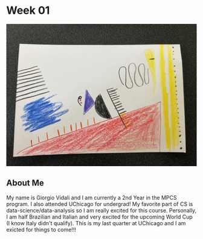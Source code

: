 # Week 01

![alt text](images/giorgio_class_exercise.jpg "Giorgio's Data!")

## About Me

My name is Giorgio Vidali and I am currently a 2nd Year in the MPCS program. I also attended UChicago for undergrad! My favorite part of CS is data-science/data-analysis so I am really excited for this course. Personally, I am half Brazilian and Italian and very excited for the upcoming World Cup (I know Italy didn't qualify). This is my last quarter at UChicago and I am exicted for things to come!!!